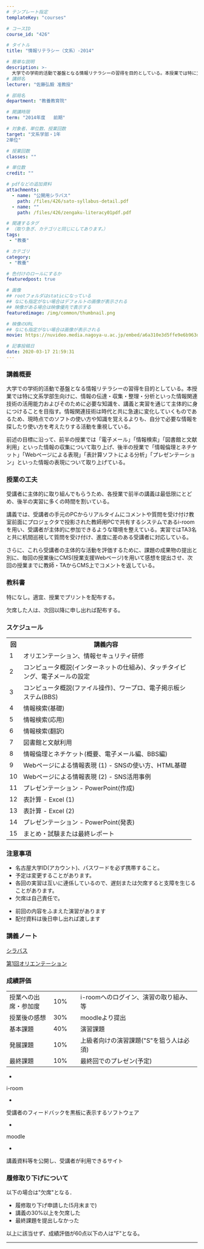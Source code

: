 ```yaml
---
# テンプレート指定
templateKey: "courses"

# コースID
course_id: "426"

# タイトル
title: "情報リテラシー（文系）-2014"

# 簡単な説明
description: >-
  大学での学術的活動で基盤となる情報リテラシーの習得を目的としている。本授業では特に文系学部生向けに、情報の伝達・収集・整理・分析といった情報関連技術の活用能力およびそのために必要な知識を、講義と実習を通じて主体的に身につけることを目指す。情報関連技術は時代と共に急速に変化していくものであるため、現時点でのソフトの使い方や知識を覚えるよりも、自分で必要な情報を探したり使い方を考えたりする活動を重視し ....
# 講師名
lecturer: "佐藤弘毅 准教授"

# 部局名
department: "教養教育院"

# 開講時限
term: "2014年度	前期"

# 対象者、単位数、授業回数
target: "文系学部・1年
2単位"

# 授業回数
classes: ""

# 単位数
credit: ""

# pdfなどの追加資料
attachments:
  - name: "公開用シラバス" 
    path: /files/426/sato-syllabus-detail.pdf
  - name: "" 
    path: /files/426/zengaku-literacy01pdf.pdf

# 関連するタグ
# （取り急ぎ、カテゴリと同じにしてあります。）
tags:
 - "教養"

# カテゴリ
category:
 - "教養"

# 色付けのロールにするか
featuredpost: true

# 画像
## rootフォルダはstaticになっている
## なにも指定がない場合はデフォルトの画像が表示される
## 映像がある場合は映像優先で表示する
featuredimage: /img/common/thumbnail.png

# 映像のURL
## なにも指定がない場合は画像が表示される
movie: https://nuvideo.media.nagoya-u.ac.jp/embed/a6a310e3d5ffe9e6b963d5b431567b08e1536ae7

# 記事投稿日
date: 2020-03-17 21:59:31
---
```


### 講義概要

大学での学術的活動で基盤となる情報リテラシーの習得を目的としている。本授業では特に文系学部生向けに、情報の伝達・収集・整理・分析といった情報関連技術の活用能力およびそのために必要な知識を、講義と実習を通じて主体的に身につけることを目指す。情報関連技術は時代と共に急速に変化していくものであるため、現時点でのソフトの使い方や知識を覚えるよりも、自分で必要な情報を探したり使い方を考えたりする活動を重視している。

前述の目標に沿って、前半の授業では「電子メール」「情報検索」「図書館と文献利用」といった情報の収集について取り上げ、後半の授業で「情報倫理とネチケット」「Webページによる表現」「表計算ソフトによる分析」「プレゼンテーション」といった情報の表現について取り上げている。


### 授業の工夫

受講者に主体的に取り組んでもらうため、各授業で前半の講義は最低限にとどめ、後半の実習に多くの時間を割いている。

講義では、受講者の手元のPCからリアルタイムにコメントや質問を受け付け教室前面にプロジェクタで投影された教師用PCで共有するシステムであるi-roomを用い、受講者が主体的に参加できるような環境を整えている。実習ではTA3名と共に机間巡視して質問を受け付け、進度に差のある受講者に対応している。

さらに、これら受講者の主体的な活動を評価するために、課題の成果物の提出と別に、毎回の授業後にCMS(授業支援Webページ)を用いて感想を提出させ、次回の授業までに教師・TAからCMS上でコメントを返している。





### 教科書

特になし。適宜、授業でプリントを配布する。

欠席した人は、次回以降に申し出れば配布する。


<h3>スケジュール</h3>

<table class="basic" width="455">
<tr>
<th width="20" class="center">回</th>
<th width="435" class="center">講義内容</th>
</tr>

<tr>
<td class="center">1</td>
<td>オリエンテーション、情報セキュリティ研修</td>
</tr>

<tr>
<td class="center">2</td>
<td>コンピュータ概説(インターネットの仕組み)、タッチタイピング、電子メールの設定</td>
</tr>

<tr>
<td class="center">3</td>
<td>コンピュータ概説(ファイル操作)、ワープロ、電子掲示板システム(BBS)</td>
</tr>

<tr>
<td class="center">4</td>
<td>情報検索(基礎)</td>
</tr>

<tr>
<td class="center">5</td>
<td>情報検索(応用)</td>
</tr>

<tr>
<td class="center">6</td>
<td>情報検索(翻訳)</td>
</tr>

<tr>
<td class="center">7</td>
<td>図書館と文献利用</td>
</tr>

<tr>
<td class="center">8</td>
<td>情報倫理とネチケット(概要、電子メール編、BBS編)</td>
</tr>

<tr>
<td class="center">9</td>
<td>Webページによる情報表現 (1) - SNSの使い方、HTML基礎</td>
</tr>

<tr>
<td class="center">10</td>
<td>Webページによる情報表現 (2) - SNS活用事例</td>
</tr>

<tr>
<td class="center">11</td>
<td>プレゼンテーション - PowerPoint(作成)</td>
</tr>

<tr>
<td class="center">12</td>
<td>表計算 - Excel (1)</td>
</tr>

<tr>
<td class="center">13</td>
<td>表計算 - Excel (2)</td>
</tr>

<tr>
<td class="center">14</td>
<td>プレゼンテーション - PowerPoint(発表)</td>
</tr>

<tr>
<td class="center">15</td>
<td>まとめ・試験または最終レポート</td>
</table>

<h3>注意事項</h3>

<ul>
<li>名古屋大学ID(アカウント)、パスワードを必ず携帯すること。</li>
<li>予定は変更することがあります。</li>
<li>各回の実習は互いに連係しているので、遅刻または欠席すると支障を生じることがあります。</li>
<li>欠席は自己責任で。</li>
</ul>
<ul>
<li>前回の内容をふまえた演習があります</li>
<li>配付資料は後日申し出れば渡します</li>
</ul>


### 講義ノート

[シラバス](https://ocw.nagoya-u.jp/files/426/sato-syllabus-detail.pdf) 


[第1回オリエンテーション](https://ocw.nagoya-u.jp/files/426/zengaku-literacy01pdf.pdf) 






### 成績評価

<table class="basic" width="455">
<tr>
<td width="100" class="center">
授業への出席・参加度
</td>

<td width="55" class="center">
10%
</td>

<td width="300" class="center">
i-roomへのログイン、演習の取り組み、等
</td>
</tr>

<tr>
<td width="100" class="center">
授業後の感想
</td>

<td width="55" class="center">
30%
</td>

<td width="300" class="center">
moodleより提出
</td>
</tr>

<tr>
<td width="100" class="center">
基本課題
</td>

<td width="55" class="center">
40%
</td>

<td width="300" class="center">
演習課題
</td>
</tr>

<tr>
<td width="100" class="center">
発展課題
</td>

<td width="55" class="center">
10%
</td>

<td width="300" class="center">
上級者向けの演習課題("S"を狙う人は必須)
</td>
</tr>

<tr>
<td width="100" class="center">
最終課題
</td>

<td width="55" class="center">
10%
</td>

<td width="300" class="center">
最終回でのプレゼン(予定)
</td>
</tr>
</table>


-
i-room


-
受講者のフィードバックを黒板に表示するソフトウェア


-
moodle


-
講義資料等を公開し、受講者が利用できるサイト



### 履修取り下げについて

以下の場合は"欠席"となる．

* 履修取り下げ申請した(5月末まで)
* 講義の30%以上を欠席した
* 最終課題を提出しなかった

以上に該当せず、成績評価が60点以下の人は"F"となる。



-----